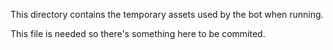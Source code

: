 This directory contains the temporary assets used by the bot when running.

This file is needed so there's something here to be commited.